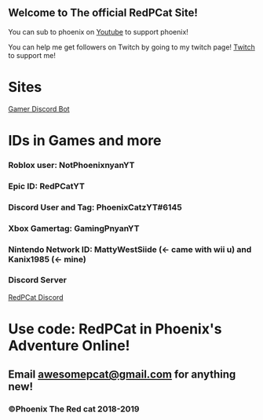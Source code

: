 ## Welcome to The official RedPCat Site!

You can sub to phoenix on [Youtube](https://www.youtube.com/channel/UCwX_X8hHkbxJ1Mg-77JhKDg) to support phoenix!

You can help me get followers on Twitch by going to my twitch page! [Twitch](https://www.twitch.tv/realawesomepcat) to support me!

# Sites

[Gamer Discord Bot](https://gamingbotdiscord.github.io/)

# IDs in Games and more

### Roblox  user: NotPhoenixnyanYT
### Epic ID: RedPCatYT
### Discord User and Tag: PhoenixCatzYT#6145
### Xbox Gamertag: GamingPnyanYT
### Nintendo Network ID: MattyWestSiide (<- came with wii u) and Kanix1985 (<- mine)

### Discord Server

[RedPCat Discord](https://discord.gg/GuQkvx7)

# Use code: RedPCat in Phoenix's Adventure Online!
## Email awesomepcat@gmail.com for anything new!
### ©Phoenix The Red cat 2018-2019

